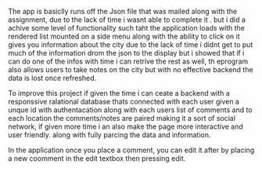 The app is basiclly runs off the Json file that was mailed along with the assignment, due to the lack of time i wasnt able to complete it . but i did a achive some level of functionality such taht the application loads with the rendered list mounted on a side menu along with the ability to click on it gives you information about the city due to the lack of time i didnt get to put much of the information drom the json to the display but i showed that if i can do one of the infos with time i can retrive the rest as well, th eprogram also allows users to take notes on the city but with no effective backend the data is lost once refreshed.

To improve this project if given the time i can ceate a backend with a responssive ralational database thats connected with each user given a unque id with authentacation along with each users list of comments and to each location the comments/notes are paired making it a sort of social network, if given more time i an also make the page more interactive and user friendly. along with fully parcing the data and information.

In the application once you place a comment, you can edit it after by placing a new coomment in the edit textbox then pressing edit.

